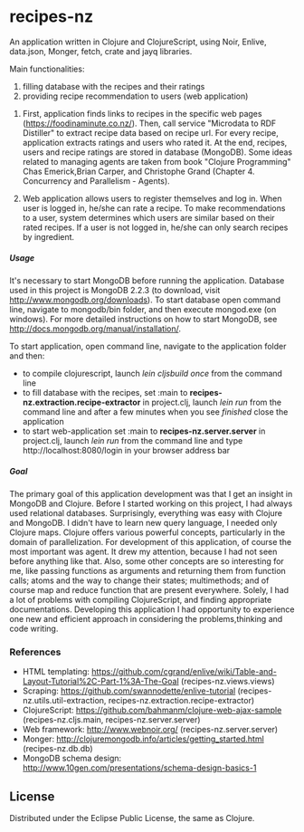 # recipes-nz

An application written in Clojure and ClojureScript, using Noir, Enlive, data.json, Monger, fetch, crate and jayq libraries.

Main functionalities:
 1. filling database with the recipes and their ratings 
 2. providing recipe recommendation to users (web application)

1) First, application finds links to recipes in the specific web pages (https://foodinaminute.co.nz/). 
Then, call service "Microdata to RDF Distiller" to extract recipe data based on recipe url. For every 
recipe, application extracts ratings and users who rated it. At the end, recipes, users and recipe ratings
are stored in database (MongoDB).
Some ideas related to managing agents are taken from book "Clojure Programming" Chas Emerick,Brian Carper,
and Christophe Grand (Chapter 4. Concurrency and Parallelism - Agents).    

2) Web application allows users to register themselves and log in. When user is logged in, he/she can 
rate a recipe. To make recommendations to a user, system determines which users are similar based on 
their rated recipes. 
If a user is not logged in, he/she can only search recipes by ingredient. 

##### Usage

It's necessary to start MongoDB before running the application. Database used in this project is MongoDB 2.2.3 
(to download, visit http://www.mongodb.org/downloads). To start database open command line, navigate to mongodb/bin
folder, and then execute mongod.exe (on windows). For more detailed instructions on how to start MongoDB,
see http://docs.mongodb.org/manual/installation/.

To start application, open command line, navigate to the application folder and then:  

- to compile clojurescript, launch *lein cljsbuild once* from the command line
- to fill database with the recipes, set :main to **recipes-nz.extraction.recipe-extractor** in project.clj,
  launch *lein run* from the command line and after a few minutes when you see *finished* close the application
- to start web-application set :main to **recipes-nz.server.server** in project.clj, launch *lein run* from
  the command line and type http://localhost:8080/login in your browser address bar

##### Goal

The primary goal of this application development was that I get an insight in MongoDB and Clojure. 
Before I started working on this project, I had always used relational databases. Surprisingly, everything
was easy with Clojure and MongoDB. I didn't have to learn new query language, I needed only Clojure 
maps. Clojure offers various powerful concepts, particularly in the domain of parallelization. For
development of this application, of course the most important was agent. It drew my attention, because I 
had not seen before anything like that. Also, some other concepts are so interesting for me, like passing
functions as arguments and returning them from function calls; atoms and the way to change their states;
multimethods; and of course map and reduce function that are present everywhere. Solely, I had a lot of 
problems with compiling ClojureScript, and finding appropriate documentations. Developing this application
I had opportunity to experience one new and efficient approach in considering the problems,thinking and code
writing.  

### References

 - HTML templating: https://github.com/cgrand/enlive/wiki/Table-and-Layout-Tutorial%2C-Part-1%3A-The-Goal (recipes-nz.views.views)
 - Scraping: https://github.com/swannodette/enlive-tutorial (recipes-nz.utils.util-extraction, recipes-nz.extraction.recipe-extractor)
 - ClojureScript: https://github.com/bahmanm/clojure-web-ajax-sample (recipes-nz.cljs.main, recipes-nz.server.server)
 - Web framework: http://www.webnoir.org/ (recipes-nz.server.server)
 - Monger: http://clojuremongodb.info/articles/getting_started.html (recipes-nz.db.db)
 - MongoDB schema design: http://www.10gen.com/presentations/schema-design-basics-1
  
## License

Distributed under the Eclipse Public License, the same as Clojure.
